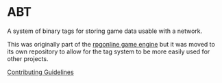 # ABT
A system of binary tags for storing game data usable with a network.

This was originally part of the [rpgonline game engine](https://github.com/Tomaso2468/rpgonline) but it was moved to its own repository to allow for the tag system to be more easily
used for other projects.

[Contributing Guidelines](/CONTRIBUTING.md)
